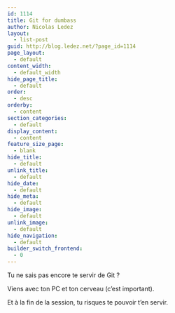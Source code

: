 ```yaml
---
id: 1114
title: Git for dumbass
author: Nicolas Ledez
layout:
  - list-post
guid: http://blog.ledez.net/?page_id=1114
page_layout:
  - default
content_width:
  - default_width
hide_page_title:
  - default
order:
  - desc
orderby:
  - content
section_categories:
  - default
display_content:
  - content
feature_size_page:
  - blank
hide_title:
  - default
unlink_title:
  - default
hide_date:
  - default
hide_meta:
  - default
hide_image:
  - default
unlink_image:
  - default
hide_navigation:
  - default
builder_switch_frontend:
  - 0
---
```

Tu ne sais pas encore te servir de Git ?

Viens avec ton PC et ton cerveau (c&rsquo;est important).

Et à la fin de la session, tu risques te pouvoir t&rsquo;en servir.